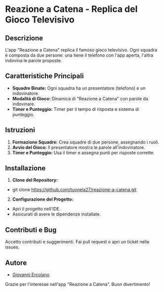 # Reazione a Catena - Replica del Gioco Televisivo

## Descrizione
L'app "Reazione a Catena" replica il famoso gioco televisivo. Ogni squadra è composta da due persone: una tiene il telefono con l'app aperta, l'altra indovina le parole proposte.

## Caratteristiche Principali
- **Squadre Binate:** Ogni squadra ha un presentatore (telefono) e un indovinatore.
- **Modalità di Gioco:** Dinamica di "Reazione a Catena" con parole da indovinare.
- **Timer e Punteggio:** Timer per il tempo di risposta e sistema di punteggio.

## Istruzioni
1. **Formazione Squadre:** Crea squadre di due persone, assegnando i ruoli.
2. **Avvio del Gioco:** Il presentatore mostra le parole all'indovinatore.
3. **Timer e Punteggio:** Usa il timer e assegna punti per risposte corrette.

## Installazione
1. **Clone del Repository:**
- git clone https://github.com/tuonela27/reazione-a-catena.git
2. **Configurazione del Progetto:**
- Apri il progetto nell'IDE.
- Assicurati di avere le dipendenze installate.

## Contributi e Bug
Accetto contributi e suggerimenti. Fai pull request o apri un ticket nelle issues.

## Autore
- [Giovanni Ercolano](https://github.com/giovanni-ercolano)

Grazie per l'interesse nell'app "Reazione a Catena". Buon divertimento!
